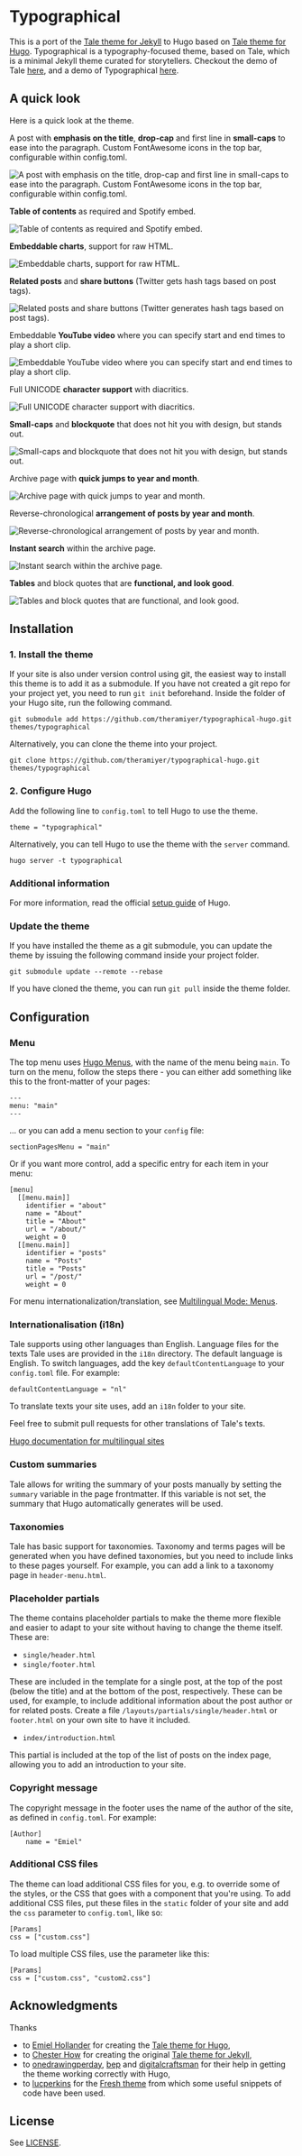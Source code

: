 # Typographical

This is a port of the [Tale theme for Jekyll](https://github.com/theramiyer/typographical) to Hugo based on [Tale theme for Hugo](https://github.com/EmielH/tale-hugo). Typographical is a typography-focused theme, based on Tale, which is a minimal Jekyll theme curated for storytellers. Checkout the demo of Tale [here](https://chesterhow.github.io/tale/), and a demo of Typographical [here](https://blog.ramiyer.me).

## A quick look

Here is a quick look at the theme.

A post with **emphasis on the title**, **drop-cap** and first line in **small-caps** to ease into the paragraph. Custom FontAwesome icons in the top bar, configurable within config.toml.

![A post with emphasis on the title, drop-cap and first line in small-caps to ease into the paragraph. Custom FontAwesome icons in the top bar, configurable within config.toml.](https://s3.ap-south-1.amazonaws.com/blogimages.ramiyer.me/2020/Screenshot_2020-10-02-Hello-Hugo.png)

**Table of contents** as required and Spotify embed.

![Table of contents as required and Spotify embed.](https://s3.ap-south-1.amazonaws.com/blogimages.ramiyer.me/2020/Screenshot_2020-10-02-Can-we-be-free-of-Chinese-goods.png)

**Embeddable charts**, support for raw HTML.

![Embeddable charts, support for raw HTML.](https://s3.ap-south-1.amazonaws.com/blogimages.ramiyer.me/2020/Screenshot_2020-10-02-Can-we-be-free-of-Chinese-goods(1).png)

**Related posts** and **share buttons** (Twitter gets hash tags based on post tags).

![Related posts and share buttons (Twitter generates hash tags based on post tags).](https://s3.ap-south-1.amazonaws.com/blogimages.ramiyer.me/2020/Screenshot_2020-10-02-Archive(2).png)

Embeddable **YouTube video** where you can specify start and end times to play a short clip.

![Embeddable YouTube video where you can specify start and end times to play a short clip.](https://s3.ap-south-1.amazonaws.com/blogimages.ramiyer.me/2020/Screenshot_2020-10-02-Time-to-rethink-print-media.png)

Full UNICODE **character support** with diacritics.

![Full UNICODE character support with diacritics.](https://s3.ap-south-1.amazonaws.com/blogimages.ramiyer.me/2020/Screenshot_2020-10-02-Reading-the-IAST.png)

**Small-caps** and **blockquote** that does not hit you with design, but stands out.

![Small-caps and blockquote that does not hit you with design, but stands out.](https://s3.ap-south-1.amazonaws.com/blogimages.ramiyer.me/2020/Screenshot_2020-10-02-COVID-and-Credibility.png)

Archive page with **quick jumps to year and month**.

![Archive page with quick jumps to year and month.](https://s3.ap-south-1.amazonaws.com/blogimages.ramiyer.me/2020/Screenshot_2020-10-02-Archive.png)

Reverse-chronological **arrangement of posts by year and month**.

![Reverse-chronological arrangement of posts by year and month.](https://s3.ap-south-1.amazonaws.com/blogimages.ramiyer.me/2020/Screenshot_2020-10-02-Archive(1).png)

**Instant search** within the archive page.

![Instant search within the archive page.](https://s3.ap-south-1.amazonaws.com/blogimages.ramiyer.me/2020/Screenshot_2020-10-02-Archive(2).png)

**Tables** and block quotes that are **functional, and look good**.

![Tables and block quotes that are functional, and look good.](https://s3.ap-south-1.amazonaws.com/blogimages.ramiyer.me/2020/Screenshot_2020-10-02-Transparency-on-ventilator.png)

## Installation

### 1. Install the theme

If your site is also under version control using git, the easiest way to install this theme is to add it as a submodule. If you have not created a git repo for your project yet, you need to run `git init` beforehand. Inside the folder of your Hugo site, run the following command.

```
git submodule add https://github.com/theramiyer/typographical-hugo.git themes/typographical
```

Alternatively, you can clone the theme into your project.

```
git clone https://github.com/theramiyer/typographical-hugo.git themes/typographical
```

### 2. Configure Hugo

Add the following line to `config.toml` to tell Hugo to use the theme.

```
theme = "typographical"
```

Alternatively, you can tell Hugo to use the theme with the `server` command.

```
hugo server -t typographical
```

### Additional information

For more information, read the official [setup guide](https//gohugo.io/overview/installing/) of Hugo.

### Update the theme

If you have installed the theme as a git submodule, you can update the theme by issuing the following command inside your project folder.

```
git submodule update --remote --rebase
```

If you have cloned the theme, you can run `git pull` inside the theme folder.

## Configuration

### Menu

The top menu uses [Hugo Menus](https://gohugo.io/content-management/menus/), with the name of the menu being `main`. To turn on the menu, follow the steps there - you can either add something like this to the front-matter of your pages:

```
---
menu: "main"
---
```

... or you can add a menu section to your `config` file:

```
sectionPagesMenu = "main"
```

Or if you want more control, add a specific entry for each item in your menu:

```
[menu]
  [[menu.main]]
    identifier = "about"
    name = "About"
    title = "About"
    url = "/about/"
    weight = 0
  [[menu.main]]
    identifier = "posts"
    name = "Posts"
    title = "Posts"
    url = "/post/"
    weight = 0
```

For menu internationalization/translation, see [Multilingual Mode: Menus](https://gohugo.io/content-management/multilingual/#menus).

### Internationalisation (i18n)

Tale supports using other languages than English. Language files for the texts Tale uses are provided in the `i18n` directory. The default language is English. To switch languages, add the key `defaultContentLanguage` to your `config.toml` file. For example:

```
defaultContentLanguage = "nl"
```

To translate texts your site uses, add an `i18n` folder to your site.

Feel free to submit pull requests for other translations of Tale's texts.

[Hugo documentation for multilingual sites](//gohugo.io/content-management/multilingual/)

### Custom summaries

Tale allows for writing the summary of your posts manually by setting the `summary` variable in the page frontmatter. If this variable is not set, the summary that Hugo automatically generates will be used.

### Taxonomies

Tale has basic support for taxonomies. Taxonomy and terms pages will be generated when you have defined taxonomies, but you need to include links to these pages yourself. For example, you can add a link to a taxonomy page in `header-menu.html`.

### Placeholder partials

The theme contains placeholder partials to make the theme more flexible and easier to adapt to your site without having to change the theme itself. These are:

- `single/header.html`
- `single/footer.html`

These are included in the template for a single post, at the top of the post (below the title) and at the bottom of the post, respectively. These can be used, for example, to include additional information about the post author or for related posts. Create a file `/layouts/partials/single/header.html` or `footer.html` on your own site to have it included.

- `index/introduction.html`

This partial is included at the top of the list of posts on the index page, allowing you to add an introduction to your site.

### Copyright message

The copyright message in the footer uses the name of the author of the site, as defined in `config.toml`. For example:

```
[Author]
    name = "Emiel"
```

### Additional CSS files

The theme can load additional CSS files for you, e.g. to override some of the styles, or the CSS that goes with a component that you're using. To add additional CSS files, put these files in the `static` folder of your site and add the `css` parameter to `config.toml`, like so:

```
[Params]
css = ["custom.css"]
```

To load multiple CSS files, use the parameter like this:

```
[Params]
css = ["custom.css", "custom2.css"]
```

## Acknowledgments

Thanks

- to [Emiel Hollander](//github.com/EmielH) for creating the [Tale theme for Hugo](https://github.com/EmielH/tale-hugo),
- to [Chester How](//github.com/chesterhow) for creating the original [Tale theme for Jekyll](https://chesterhow.github.io/tale/),
- to [onedrawingperday](//github.com/onedrawingperday), [bep](//github.com/bep) and [digitalcraftsman](//github.com/digitalcraftsman) for their help in getting the theme working correctly with Hugo,
- to [lucperkins](https://github.com/lucperkins) for the [Fresh theme](https://github.com/lucperkins/hugo-fresh) from which some useful snippets of code have been used.

## License
See [LICENSE](https://github.com/theramiyer/typographical-hugo/blob/master/LICENSE).
